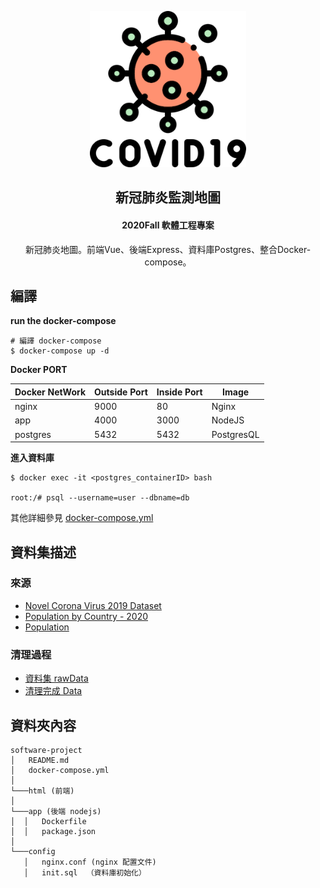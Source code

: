 <p align="center">
  <img src="./html/src/assets/logo.png" width="250">
  <h2 align="center">新冠肺炎監測地圖</h2>
  <h4 align="center">2020Fall  軟體工程專案</h4>
  <p align="center">新冠肺炎地圖。前端Vue、後端Express、資料庫Postgres、整合Docker-compose。</p>
</p>




## 編譯
**run the docker-compose**
 ```
 # 編譯 docker-compose 
 $ docker-compose up -d
 ```

**Docker PORT**

|Docker NetWork|Outside Port|Inside Port|Image|
|---|---|---|---|
|nginx|9000|80|Nginx|
|app|4000|3000|NodeJS|
|postgres|5432|5432|PostgresQL|

**進入資料庫**
```bash=
$ docker exec -it <postgres_containerID> bash

root:/# psql --username=user --dbname=db
```

其他詳細參見 [docker-compose.yml](./docker-compose.yml)

##  資料集描述
### 來源
* [Novel Corona Virus 2019 Dataset](https://www.kaggle.com/sudalairajkumar/novel-corona-virus-2019-dataset)
* [Population by Country - 2020](https://www.kaggle.com/tanuprabhu/population-by-country-2020)
* [Population](https://dataportal.asia/dataset/202641452_3173)
### 清理過程
* [資料集 rawData](./csvData/csvVisualize.ipynb)
* [清理完成 Data](./csvData/CleanData.ipynb) 

## 資料夾內容
```
software-project
│   README.md
│   docker-compose.yml
│
└───html (前端)
│
└───app (後端 nodejs) 
│  │   Dockerfile
│  │   package.json
│
└───config 
   │   nginx.conf (nginx 配置文件)
   │   init.sql  （資料庫初始化）
```
